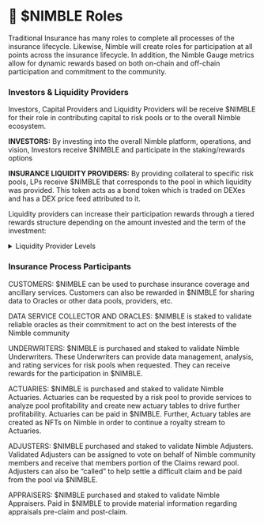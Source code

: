 # 📝 $NIMBLE Roles

Traditional Insurance has many roles to complete all processes of the insurance lifecycle. Likewise, Nimble will create roles for participation at all points across the insurance lifecycle. In addition, the Nimble Gauge metrics allow for dynamic rewards based on both on-chain and off-chain participation and commitment to the community.

### Investors & Liquidity Providers

Investors, Capital Providers and Liquidity Providers will be receive $NIMBLE for their role in contributing capital to risk pools or to the overall Nimble ecosystem.

**INVESTORS:** By investing into the overall Nimble platform, operations, and vision, Investors receive $NIMBLE and participate in the staking/rewards options

**INSURANCE LIQUIDITY PROVIDERS:** By providing collateral to specific risk pools, LPs receive $NIMBLE that corresponds to the pool in which liquidity was provided. This token acts as a bond token which is traded on DEXes and has a DEX price feed attributed to it.

Liquidity providers can increase their participation rewards through a tiered rewards structure depending on the amount invested and the term of the investment:

<details>

<summary>Liquidity Provider Levels</summary>

* _<mark style="background-color:purple;">TIER 1 | GLOAT</mark>_ <mark style="background-color:purple;"></mark><mark style="background-color:purple;">\[Greatest LP of All Time]:</mark> These LPs commit to lock for the longest period of time and will be the first funds used in the event of a payout. To incentives these GLOATS, they will receive increased rewards, a higher percentage of user premium paid into the risk pool, access to limited edition NFTs, and a higher percentage of the yield returned to the risk pool. Further Strategic Partnerships with other DeFi protocol will allow those users to become LP GLOATs on Nimble and receive bonus from both the Nimble platform and the Partner Platform.
* _<mark style="background-color:orange;">TIER 2 | SONG</mark>_ <mark style="background-color:orange;"></mark><mark style="background-color:orange;">\[Second Only to Nimble Gloats]:</mark> Traditional LPs that lock for increased time and are eligible for increased rewards depending on the Gauge metrics and overall participation.
* _<mark style="background-color:green;">TIER 3 | LPs:</mark>_ Run of the mill LPs that deposit funds into Nimble Risk Pools



</details>

### Insurance Process Participants

CUSTOMERS: $NIMBLE can be used to purchase insurance coverage and ancillary services. Customers can also be rewarded in $NIMBLE for sharing data to Oracles or other data pools, providers, etc.

DATA SERVICE COLLECTOR AND ORACLES: $NIMBLE is staked to validate reliable oracles as their commitment to act on the best interests of the Nimble community

UNDERWRITERS: $NIMBLE is purchased and staked to validate Nimble Underwriters. These Underwriters can provide data management, analysis, and rating services for risk pools when requested. They can receive rewards for the participation in $NIMBLE.

ACTUARIES: $NIMBLE is purchased and staked to validate Nimble Actuaries. Actuaries can be requested by a risk pool to provide services to analyze pool profitability and create new actuary tables to drive further profitability. Actuaries can be paid in $NIMBLE. Further, Actuary tables are created as NFTs on Nimble in order to continue a royalty stream to Actuaries.

ADJUSTERS: $NIMBLE purchased and staked to validate Nimble Adjusters. Validated Adjusters can be assigned to vote on behalf of Nimble community members and receive that members portion of the Claims reward pool. Adjusters can also be “called” to help settle a difficult claim and be paid from the pool via $NIMBLE.

APPRAISERS: $NIMBLE purchased and staked to validate Nimble Appraisers. Paid in $NIMBLE to provide material information regarding appraisals pre-claim and post-claim.

